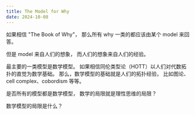 ```yaml
---
title: The Model for Why
date: 2024-10-08
---
```


如果相信 "The Book of Why"，
那么所有 why 一类的都应该由某个 model 来回答。

但是 model 来自人们的想象，
而人们的想象来自人们的经验。

最主要的一类模型是数学模型。
如果相信同伦类型论（HOTT）以人们对代数拓扑的直觉为数学基础。
那么，数学模型的基础就是人们的拓扑经验，
比如图论、cell complex、cobordism 等等。

是否所有的模型都是数学模型，
数学的局限就是理性思维的局限？

数学模型的局限是什么？
